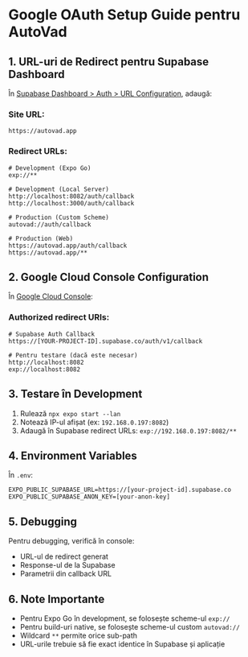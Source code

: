 # Google OAuth Setup Guide pentru AutoVad

## 1. URL-uri de Redirect pentru Supabase Dashboard

În [Supabase Dashboard > Auth > URL Configuration](https://supabase.com/dashboard/project/_/auth/url-configuration), adaugă:

### Site URL:
```
https://autovad.app
```

### Redirect URLs:
```
# Development (Expo Go)
exp://**

# Development (Local Server)  
http://localhost:8082/auth/callback
http://localhost:3000/auth/callback

# Production (Custom Scheme)
autovad://auth/callback

# Production (Web)
https://autovad.app/auth/callback
https://autovad.app/**
```

## 2. Google Cloud Console Configuration

În [Google Cloud Console](https://console.cloud.google.com/apis/credentials):

### Authorized redirect URIs:
```
# Supabase Auth Callback
https://[YOUR-PROJECT-ID].supabase.co/auth/v1/callback

# Pentru testare (dacă este necesar)
http://localhost:8082
exp://localhost:8082
```

## 3. Testare în Development

1. Rulează `npx expo start --lan`
2. Notează IP-ul afișat (ex: `192.168.0.197:8082`)
3. Adaugă în Supabase redirect URLs: `exp://192.168.0.197:8082/**`

## 4. Environment Variables

În `.env`:
```
EXPO_PUBLIC_SUPABASE_URL=https://[your-project-id].supabase.co
EXPO_PUBLIC_SUPABASE_ANON_KEY=[your-anon-key]
```

## 5. Debugging

Pentru debugging, verifică în console:
- URL-ul de redirect generat
- Response-ul de la Supabase
- Parametrii din callback URL

## 6. Note Importante

- Pentru Expo Go în development, se folosește scheme-ul `exp://`
- Pentru build-uri native, se folosește scheme-ul custom `autovad://`
- Wildcard `**` permite orice sub-path
- URL-urile trebuie să fie exact identice în Supabase și aplicație 